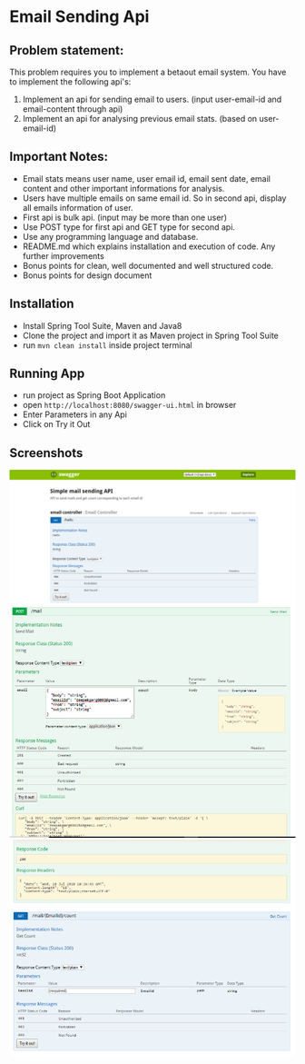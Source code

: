 # Email Sending Api

## Problem statement:

This problem requires you to implement a betaout email system. You have to implement the following api's:

1. Implement an api for sending email to users. (input user-email-id and email-content through api)
2. Implement an api for analysing previous email stats. (based on user-email-id)


## Important Notes:

- Email stats means user name, user email id, email sent date, email content and other important informations for analysis.
- Users have multiple emails on same email id. So in second api, display all emails information of user.
- First api is bulk api. (input may be more than one user)
- Use POST type for first api and GET type for second api.
- Use any programming language and database.
- README.md which explains installation and execution of code. Any further improvements
- Bonus points for clean, well documented and well structured code.
- Bonus points for design document

## Installation

- Install Spring Tool Suite, Maven and Java8
- Clone the project and import it as Maven project in Spring Tool Suite
- run `mvn clean install` inside project terminal

## Running App
- run project as Spring Boot Application
- open `http://localhost:8080/swagger-ui.html` in browser
- Enter Parameters in any Api
- Click on Try it Out

## Screenshots

![Hello Api](ScreenShots/hello.PNG)
![Post Mail Api](ScreenShots/post_mail.PNG)
![Get Count of Mail](ScreenShots/getCount_mail.PNG)

